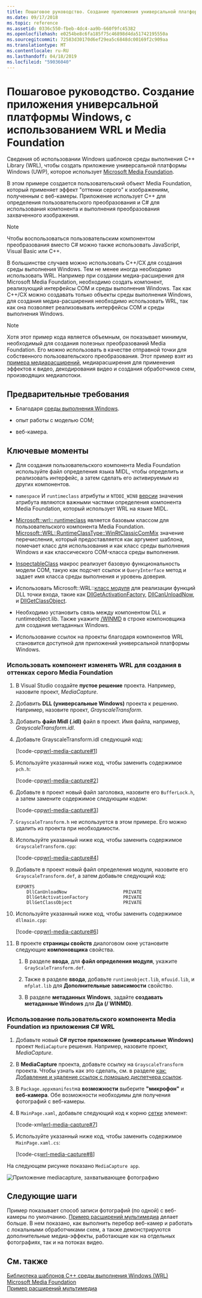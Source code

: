 ```yaml
---
title: Пошаговое руководство. Создание приложения универсальной платформы Windows, с использованием WRL и Media Foundation
ms.date: 09/17/2018
ms.topic: reference
ms.assetid: 0336c550-fbeb-4dc4-aa9b-660f9fc45382
ms.openlocfilehash: e0254be8c6fa185f75c46898d4da51742195550a
ms.sourcegitcommit: 72583d30170d6ef29ea5c6848dc00169f2c909aa
ms.translationtype: MT
ms.contentlocale: ru-RU
ms.lasthandoff: 04/18/2019
ms.locfileid: "59036040"
---
```

# <a name="walkthrough-creating-a-uwp-app-using-wrl-and-media-foundation"></a>Пошаговое руководство. Создание приложения универсальной платформы Windows, с использованием WRL и Media Foundation

Сведения об использовании Windows шаблонов среды выполнения C++ Library (WRL), чтобы создать приложение универсальной платформы Windows (UWP), которое использует [Microsoft Media Foundation](/windows/desktop/medfound/microsoft-media-foundation-sdk).

В этом примере создается пользовательский объект Media Foundation, который применяет эффект "оттенки серого" к изображениям, полученным с веб-камеры. Приложение использует C++ для определения пользовательского преобразования и C# для использования компонента и выполнения преобразования захваченного изображения.

> [!NOTE]
> Чтобы воспользоваться пользовательским компонентом преобразования вместо C# можно также использовать JavaScript, Visual Basic или C++.

В большинстве случаев можно использовать C++/CX для создания среды выполнения Windows. Тем не менее иногда необходимо использовать WRL. Например при создании медиа-расширения для Microsoft Media Foundation, необходимо создать компонент, реализующий интерфейсы COM и среды выполнения Windows. Так как C++/CX можно создавать только объекты среды выполнения Windows, для создания медиа-расширения необходимо использовать WRL, так как она позволяет реализовывать интерфейсы COM и среды выполнения Windows.

> [!NOTE]
> Хотя этот пример кода является объемным, он показывает минимум, необходимый для создания полезных преобразований Media Foundation. Его можно использовать в качестве отправной точки для собственного пользовательского преобразования. Этот пример взят из [примера медиарасширений](http://code.msdn.microsoft.com/windowsapps/Media-extensions-sample-7b466096), медиарасширения для применения эффектов к видео, декодирования видео и создания обработчиков схем, производящих медиапотоки.

## <a name="prerequisites"></a>Предварительные требования

- Благодаря [среды выполнения Windows](https://msdn.microsoft.com/library/windows/apps/br211377.aspx).

- опыт работы с моделью COM;

- веб-камера.

## <a name="key-points"></a>Ключевые моменты

- Для создания пользовательского компонента Media Foundation используйте файл определения языка MIDL, чтобы определить и реализовать интерфейс, а затем сделать его активируемым из других компонентов.

- `namespace` И `runtimeclass` атрибуты и `NTDDI_WIN8` [версии](/windows/desktop/Midl/version) значения атрибута являются важными частями определения компонента Media Foundation, который использует WRL на языке MIDL.

- [Microsoft::wrl:: runtimeclass](runtimeclass-class.md) является базовым классом для пользовательского компонента Media Foundation. [Microsoft::WRL::RuntimeClassType::WinRtClassicComMix](runtimeclasstype-enumeration.md) значение перечисления, который предоставляется как аргумент шаблона, помечает класс для использования и как класс среды выполнения Windows и как классического COM-класса среды выполнения.

- [InspectableClass](inspectableclass-macro.md) макрос реализует базовую функциональность модели COM, такую как подсчет ссылок и `QueryInterface` метод и задает имя класса среды выполнения и уровень доверия.

- Использовать Microsoft::WRL::[класс модуля](module-class.md) для реализации функций DLL точки входа, такие как [DllGetActivationFactory](https://msdn.microsoft.com/library/br205771.aspx), [DllCanUnloadNow](/windows/desktop/api/combaseapi/nf-combaseapi-dllcanunloadnow), и [ DllGetClassObject](/windows/desktop/api/combaseapi/nf-combaseapi-dllgetclassobject).

- Необходимо установить связь между компонентом DLL и runtimeobject.lib. Также укажите [/WINMD](../../cppcx/compiler-and-linker-options-c-cx.md) в строке компоновщика для создания метаданных Windows.

- Использование ссылок на проекты благодаря компонентов WRL становится доступной для приложений универсальной платформы Windows.

### <a name="to-use-the-wrl-to-create-the-media-foundation-grayscale-transform-component"></a>Использовать компонент изменять WRL для создания в оттенках серого Media Foundation

1. В Visual Studio создайте **пустое решение** проекта. Например, назовите проект, *MediaCapture*.

1. Добавить **DLL (универсальные Windows)** проекта к решению. Например, назовите проект, *GrayscaleTransform*.

1. Добавить **файл Midl (.idl)** файл в проект. Имя файла, например, *GrayscaleTransform.idl*.

1. Добавьте GrayscaleTransform.idl следующий код:

   [!code-cpp[wrl-media-capture#1](../codesnippet/CPP/walkthrough-creating-a-windows-store-app-using-wrl-and-media-foundation_1.idl)]

1. Используйте указанный ниже код, чтобы заменить содержимое `pch.h`:

   [!code-cpp[wrl-media-capture#2](../codesnippet/CPP/walkthrough-creating-a-windows-store-app-using-wrl-and-media-foundation_2.h)]

1. Добавьте в проект новый файл заголовка, назовите его `BufferLock.h`, а затем замените содержимое следующим кодом:

   [!code-cpp[wrl-media-capture#3](../codesnippet/CPP/walkthrough-creating-a-windows-store-app-using-wrl-and-media-foundation_3.h)]

1. `GrayscaleTransform.h` не используется в этом примере. Его можно удалить из проекта при необходимости.

1. Используйте указанный ниже код, чтобы заменить содержимое `GrayscaleTransform.cpp`:

   [!code-cpp[wrl-media-capture#4](../codesnippet/CPP/walkthrough-creating-a-windows-store-app-using-wrl-and-media-foundation_4.cpp)]

1. Добавьте в проект новый файл определения модуля, назовите его `GrayscaleTransform.def`, а затем добавьте следующий код:

   ```
   EXPORTS
       DllCanUnloadNow                     PRIVATE
       DllGetActivationFactory             PRIVATE
       DllGetClassObject                   PRIVATE
   ```

1. Используйте указанный ниже код, чтобы заменить содержимое `dllmain.cpp`:

   [!code-cpp[wrl-media-capture#6](../codesnippet/CPP/walkthrough-creating-a-windows-store-app-using-wrl-and-media-foundation_6.cpp)]

1. В проекте **страницы свойств** диалоговом окне установите следующие **компоновщика** свойства.

   1. В разделе **ввода**, для **файл определения модуля**, укажите `GrayScaleTransform.def`.

   1. Также в разделе **ввода**, добавьте `runtimeobject.lib`, `mfuuid.lib`, и `mfplat.lib` для **Дополнительные зависимости** свойство.

   1. В разделе **метаданных Windows**, задайте **создавать метаданные Windows** для **Да (/ WINMD)**.

### <a name="to-use-the-wrl-the-custom-media-foundation-component-from-a-c-app"></a>Использование пользовательского компонента Media Foundation из приложения C# WRL

1. Добавьте новый **C# пустое приложение (универсальные Windows)** проект `MediaCapture` решения. Например, назовите проект, *MediaCapture*.

1. В **MediaCapture** проекта, добавьте ссылку на `GrayscaleTransform` проекта. Чтобы узнать как это сделать, см. в разделе [как: Добавление и удаление ссылок с помощью диспетчера ссылок](/visualstudio/ide/how-to-add-or-remove-references-by-using-the-reference-manager).

1. В `Package.appxmanifest`на **возможности** выберите **"микрофон"** и **веб-камера**. Обе возможности необходимы для получения фотографий с веб-камеры.

1. В `MainPage.xaml`, добавьте следующий код к корню [сетки](https://msdn.microsoft.com/library/windows/apps/xaml/windows.ui.xaml.controls.grid.aspx) элемент:

   [!code-xml[wrl-media-capture#7](../codesnippet/Xaml/walkthrough-creating-a-windows-store-app-using-wrl-and-media-foundation_7.xaml)]

1. Используйте указанный ниже код, чтобы заменить содержимое `MainPage.xaml.cs`:

   [!code-cs[wrl-media-capture#8](../codesnippet/CSharp/walkthrough-creating-a-windows-store-app-using-wrl-and-media-foundation_8.cs)]

На следующем рисунке показано `MediaCapture app`.

![Приложение mediacapture, захватывающее фотографию](../media/wrl_media_capture.png "WRL_Media_Capture")

## <a name="next-steps"></a>Следующие шаги

Пример показывает способ записи фотографий (по одной) с веб-камеры по умолчанию. [Пример расширений мультимедиа](http://code.msdn.microsoft.com/windowsapps/Media-extensions-sample-7b466096) делает больше. В нем показано, как выполнить перебор веб-камер и работать с локальными обработчиками схем, а также демонстрируются дополнительные медиа-эффекты, работающие как на отдельных фотографиях, так и на потоках видео.

## <a name="see-also"></a>См. также

[Библиотека шаблонов C++ среды выполнения Windows (WRL)](windows-runtime-cpp-template-library-wrl.md)<br/>
[Microsoft Media Foundation](/windows/desktop/medfound/microsoft-media-foundation-sdk)<br/>
[Пример расширений мультимедиа](http://code.msdn.microsoft.com/windowsapps/Media-extensions-sample-7b466096)